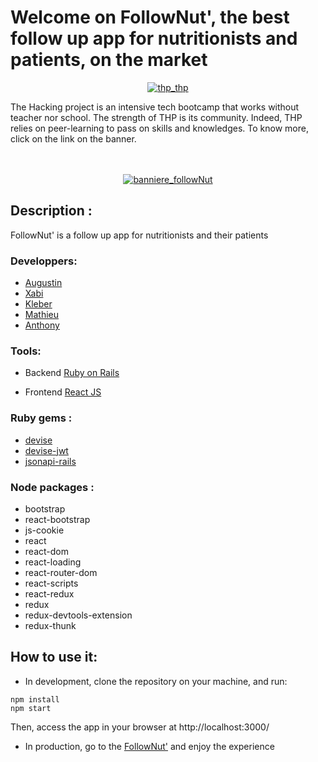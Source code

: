 # Welcome on FollowNut', the best follow up app for nutritionists and patients, on the market

<div>
  <p align="center" >
    <a href="https://www.thehackingproject.org/"><img src="https://i0.wp.com/chromebooklive.com/wp-content/uploads/2018/11/the_hacking_project_logo.png?resize=620%2C171&ssl=1" alt="thp_thp"/></a>
  </p>
  The Hacking project is an intensive tech bootcamp that works without teacher nor school. The strength of THP is its community. Indeed, THP relies on peer-learning to pass on skills and knowledges. To know more, click on the link on the banner.
</div>
</br></br>

<p align="center" >
  <a href="https://follownut.herokuapp.com/"><img src="https://github.com/MathieuParadis/follownut_front/blob/master/src/assets/images/baniere.png" alt="banniere_followNut"/></a>
</p>



## Description :
FollowNut' is a follow up app for nutritionists and their patients


### Developpers:
- [Augustin](https://github.com/aauugguussttiinn)
- [Xabi](https://github.com/XabAyca)
- [Kleber](https://github.com/kleberkunha)
- [Mathieu](https://github.com/MathieuParadis)
- [Anthony](https://github.com/AnthonyLebro)


### Tools:
- Backend
[Ruby on Rails](https://rubyonrails.org/)

- Frontend
[React JS](https://reactjs.org/)


### Ruby gems :
* [devise](https://github.com/heartcombo/devise)
* [devise-jwt](https://github.com/waiting-for-dev/devise-jwt)
* [jsonapi-rails](https://github.com/jsonapi-rb/jsonapi-rails)


### Node packages :
* bootstrap
* react-bootstrap
* js-cookie
* react
* react-dom
* react-loading
* react-router-dom
* react-scripts
* react-redux
* redux
* redux-devtools-extension
* redux-thunk


## How to use it:
 - In development, clone the repository on your machine, and run:
  ```
  npm install
  npm start
  ```
  
  Then, access the app in your browser at http://localhost:3000/ 

 - In production, go to the [FollowNut'](https://follownut.herokuapp.com/) and enjoy the experience
